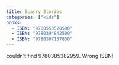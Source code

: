 ```yaml
---
title: Scarry Stories
categories: ["kids"]
books:
  - ISBN: "9780553520590"
  - ISBN: "9780394842509"
  - ISBN: "9780307157850"
---
```

couldn't find 9780385382959. Wrong ISBN!
